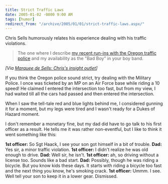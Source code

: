 ```yaml
---
title: Strict Traffic Laws
date: 2005-01-02 -0800 9:00 AM
tags: [humor]
redirect_from: "/archive/2005/01/01/strict-traffic-laws.aspx/"
---
```


Chris Sells humorously relates his experience dealing with his traffic
violations.

> The one where I describe [my recent run-ins with the Oregon traffic
> police](http://www.sellsbrothers.com/spout/#Death_As_A_Possible_Consequence)
> and my availability as the "Bad Boy" in your boy band.

*[Via [Marquee de Sells: Chris's insight
outlet](http://www.sellsbrothers.com/news/showTopic.aspx?ixTopic=1642)]*

If you think the Oregon police sound strict, try dealing with the
Military Police. I once was ticketed by an MP on an Air Force base while
riding a 10 speed! He claimed I entered the intersection too fast, but
from my view, I had waited till all the cars had passed and then entered
the intersection.

When I saw the tell-tale red and blue lights behind me, I considered
gunning it for a moment, but my legs were tired and I wasn't ready for a
Dukes of Hazard moment.

I don't remember a monetary fine, but my dad did have to go talk to his
first officer as a result. He tells me it was rather non-eventful, but I
like to think it went something like this:

**1st officer:** So Sgt Haack, I see your son got himself in a bit of
trouble.
**Dad:** Yes sir, a minor traffic violation.
**1st officer:** I didn't realize he was old enough to drive.
**Dad:** Well sir, he isn't.
**1st officer:** ah, so driving without a license too. Sounds like a bad
start.
**Dad:** Possibly, though he was riding a bicycle. But you know kids
these days. It starts with riding a bicycle too fast and the next thing
you know, he's smoking crack.
**1st officer:** Ummm. I see. Well tell your son to keep it in a lower
gear. Dismissed.

